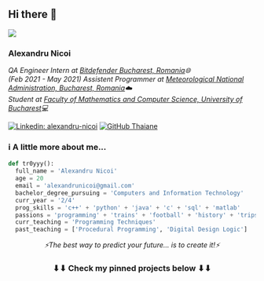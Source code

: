 <h2> Hi there 👋</h2>
<img src="https://i.imgur.com/2c4Loth.gif"></img>
<h3> Alexandru Nicoi </h3>
<p><em> QA Engineer Intern at <a href="https://www.bitdefender.ro/">Bitdefender Bucharest, Romania</a>🌐</br>
(Feb 2021 - May 2021) Assistent Programmer at <a href="http://www.meteoromania.ro/">Meteorological National Administration, Bucharest, Romania</a>☁️</br>
Student at <a href="https://fmi.unibuc.ro">Faculty of Mathematics and Computer Science, University of Bucharest</a>💻
</em></p>

[![Linkedin: alexandru-nicoi](https://img.shields.io/badge/-alexandru_nicoi-blue?style=flat-square&logo=Linkedin&logoColor=white&link=https://www.linkedin.com/in/alexandru-nicoi/)](https://www.linkedin.com/in/alexandru-nicoi/)
[![GitHub Thaiane](https://img.shields.io/github/followers/tr0yyy?label=follow&style=social)](https://github.com/tr0yyy)


### ℹ️ A little more about me...  

```python
def tr0yyy():
  full_name = 'Alexandru Nicoi'
  age = 20
  email = 'alexandrunicoi@gmail.com'
  bachelor_degree_pursuing = 'Computers and Information Technology'
  curr_year = '2/4'
  prog_skills = 'c++' + 'python' + 'java' + 'c' + 'sql' + 'matlab'
  passions = 'programming' + 'trains' + 'football' + 'history' + 'trips' 
  curr_teaching = 'Programming Techniques'
  past_teaching = ['Procedural Programming', 'Digital Design Logic']
```

<p align="center"><i>⚡The best way to predict your future... is to create it!⚡</i></p>

<h3 align="center">⬇⬇ Check my pinned projects below ⬇⬇</h3>

